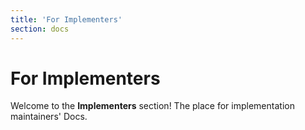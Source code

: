 ```yaml
---
title: 'For Implementers'
section: docs
---
```


# For Implementers

Welcome to the **Implementers** section! The place for implementation maintainers' Docs.
